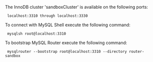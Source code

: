 The InnoDB cluster 'sandboxCluster' is available on the following ports:

     localhost:3310 through localhost:3330

To connect with MySQL Shell execute the following command:

     mysqlsh root@localhost:3310

To bootstrap MySQL Router execute the following command:

     mysqlrouter --bootstrap root@localhost:3310 --directory router-sandbox
